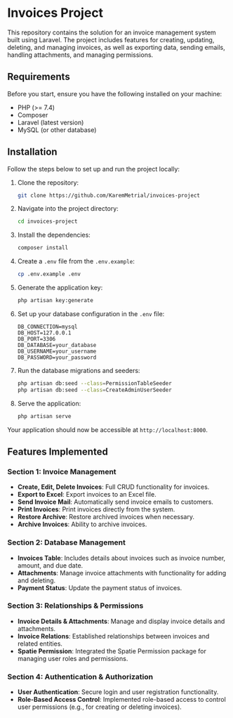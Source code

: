 # Invoices Project

This repository contains the solution for an invoice management system built using Laravel. The project includes features for creating, updating, deleting, and managing invoices, as well as exporting data, sending emails, handling attachments, and managing permissions.

## Requirements

Before you start, ensure you have the following installed on your machine:

- PHP (>= 7.4)
- Composer
- Laravel (latest version)
- MySQL (or other database)

## Installation

Follow the steps below to set up and run the project locally:

1. Clone the repository:

    ```bash
    git clone https://github.com/KaremMetrial/invoices-project
    ```

2. Navigate into the project directory:

    ```bash
    cd invoices-project
    ```

3. Install the dependencies:

    ```bash
    composer install
    ```

4. Create a `.env` file from the `.env.example`:

    ```bash
    cp .env.example .env
    ```

5. Generate the application key:

    ```bash
    php artisan key:generate
    ```

6. Set up your database configuration in the `.env` file:

    ```env
    DB_CONNECTION=mysql
    DB_HOST=127.0.0.1
    DB_PORT=3306
    DB_DATABASE=your_database
    DB_USERNAME=your_username
    DB_PASSWORD=your_password
    ```

7. Run the database migrations and seeders:

    ```bash
    php artisan db:seed --class=PermissionTableSeeder
    php artisan db:seed --class=CreateAdminUserSeeder
    ```

8. Serve the application:

    ```bash
    php artisan serve
    ```

Your application should now be accessible at `http://localhost:8000`.

## Features Implemented

### Section 1: Invoice Management
- **Create, Edit, Delete Invoices**: Full CRUD functionality for invoices.
- **Export to Excel**: Export invoices to an Excel file.
- **Send Invoice Mail**: Automatically send invoice emails to customers.
- **Print Invoices**: Print invoices directly from the system.
- **Restore Archive**: Restore archived invoices when necessary.
- **Archive Invoices**: Ability to archive invoices.

### Section 2: Database Management
- **Invoices Table**: Includes details about invoices such as invoice number, amount, and due date.
- **Attachments**: Manage invoice attachments with functionality for adding and deleting.
- **Payment Status**: Update the payment status of invoices.

### Section 3: Relationships & Permissions
- **Invoice Details & Attachments**: Manage and display invoice details and attachments.
- **Invoice Relations**: Established relationships between invoices and related entities.
- **Spatie Permission**: Integrated the Spatie Permission package for managing user roles and permissions.

### Section 4: Authentication & Authorization
- **User Authentication**: Secure login and user registration functionality.
- **Role-Based Access Control**: Implemented role-based access to control user permissions (e.g., for creating or deleting invoices).

